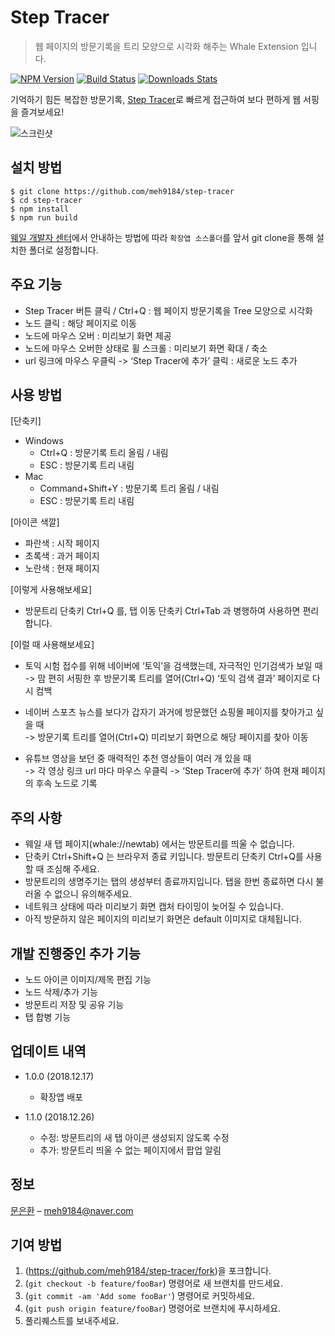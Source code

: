 # Step Tracer
> 웹 페이지의 방문기록을 트리 모양으로 시각화 해주는 Whale Extension 입니다.

[![NPM Version][npm-image]][npm-url]
[![Build Status][travis-image]][travis-url]
[![Downloads Stats][npm-downloads]][npm-url]

기억하기 힘든 복잡한 방문기록, [Step Tracer](https://store.whale.naver.com/detail/ldjkadggpjmffcdpcdeanhmmkifbekad)로 빠르게 접근하여 보다 편하게 웹 서핑을 즐겨보세요!

![스크린샷](./screenshots/screenshot_1.jpg)

## 설치 방법

```
$ git clone https://github.com/meh9184/step-tracer
$ cd step-tracer
$ npm install
$ npm run build
```

[웨일 개발자 센터](https://developers.whale.naver.com/tutorials/debugging/)에서 안내하는 방법에 따라 `확장앱 소스폴더`를 앞서 git clone을 통해 설치한 폴더로 설정합니다.  


## 주요 기능
- Step Tracer 버튼 클릭 / Ctrl+Q : 웹 페이지 방문기록을 Tree 모양으로 시각화
- 노드 클릭 : 해당 페이지로 이동
- 노드에 마우스 오버 : 미리보기 화면 제공
- 노드에 마우스 오버한 상태로 휠 스크롤 : 미리보기 화면 확대 / 축소
- url 링크에 마우스 우클릭 ->  ‘Step Tracer에 추가’ 클릭 : 새로운 노드 추가


## 사용 방법

[단축키]
- Windows
  - Ctrl+Q : 방문기록 트리 올림 / 내림
  - ESC : 방문기록 트리 내림
- Mac
  - Command+Shift+Y : 방문기록 트리 올림 / 내림
  - ESC : 방문기록 트리 내림  


[아이콘 색깔]
- 파란색 : 시작 페이지
- 초록색 : 과거 페이지
- 노란색 : 현재 페이지  


[이렇게 사용해보세요]
- 방문트리 단축키 Ctrl+Q 를, 탭 이동 단축키 Ctrl+Tab 과 병행하여 사용하면 편리합니다.  


[이럴 때 사용해보세요]
- 토익 시험 접수를 위해 네이버에 ‘토익’을 검색했는데, 자극적인 인기검색가 보일 때  
  -> 맘 편히 서핑한 후 방문기록 트리를 열어(Ctrl+Q) ‘토익 검색 결과’ 페이지로 다시 컴백
  
- 네이버 스포츠 뉴스를 보다가 갑자기 과거에 방문했던 쇼핑몰 페이지를 찾아가고 싶을 때  
  -> 방문기록 트리를 열어(Ctrl+Q) 미리보기 화면으로 해당 페이지를 찾아 이동
  
- 유튜브 영상을 보던 중 매력적인 추천 영상들이 여러 개 있을 때  
  -> 각 영상 링크 url 마다 마우스 우클릭 -> ‘Step Tracer에 추가’ 하여 현재 페이지의 후속 노드로 기록  


## 주의 사항
- 웨일 새 탭 페이지(whale://newtab) 에서는 방문트리를 띄울 수 없습니다.
- 단축키 Ctrl+Shift+Q 는 브라우저 종료 키입니다. 방문트리 단축키 Ctrl+Q를 사용할 때 조심해 주세요.
- 방문트리의 생명주기는 탭의 생성부터 종료까지입니다. 탭을 한번 종료하면 다시 불러올 수 없으니 유의해주세요.
- 네트워크 상태에 따라 미리보기 화면 캡처 타이밍이 늦어질 수 있습니다.
- 아직 방문하지 않은 페이지의 미리보기 화면은 default 이미지로 대체됩니다.


## 개발 진행중인 추가 기능
- 노드 아이콘 이미지/제목 편집 기능
- 노드 삭제/추가 기능
- 방문트리 저장 및 공유 기능
- 탭 합병 기능


## 업데이트 내역

* 1.0.0 (2018.12.17)
    * 확장앱 배포  
    
* 1.1.0 (2018.12.26)
    * 수정: 방문트리의 새 탭 아이콘 생성되지 않도록 수정 
    * 추가: 방문트리 띄울 수 없는 페이지에서 팝업 알림

## 정보

[문은환](https://github.com/meh9184) – meh9184@naver.com



## 기여 방법

1. (<https://github.com/meh9184/step-tracer/fork>)을 포크합니다.
2. (`git checkout -b feature/fooBar`) 명령어로 새 브랜치를 만드세요.
3. (`git commit -am 'Add some fooBar'`) 명령어로 커밋하세요.
4. (`git push origin feature/fooBar`) 명령어로 브랜치에 푸시하세요. 
5. 풀리퀘스트를 보내주세요.

<!-- Markdown link & img dfn's -->
[npm-image]: https://img.shields.io/npm/v/datadog-metrics.svg?style=flat-square
[npm-url]: https://npmjs.org/package/datadog-metrics
[npm-downloads]: https://img.shields.io/npm/dm/datadog-metrics.svg?style=flat-square
[travis-image]: https://img.shields.io/travis/dbader/node-datadog-metrics/master.svg?style=flat-square
[travis-url]: https://travis-ci.org/dbader/node-datadog-metrics
[wiki]: https://github.com/yourname/yourproject/wiki
